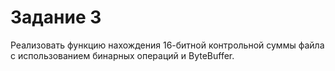 # Задание 3
Реализовать функцию нахождения 16-битной контрольной суммы файла с использованием бинарных операций и ByteBuffer.
